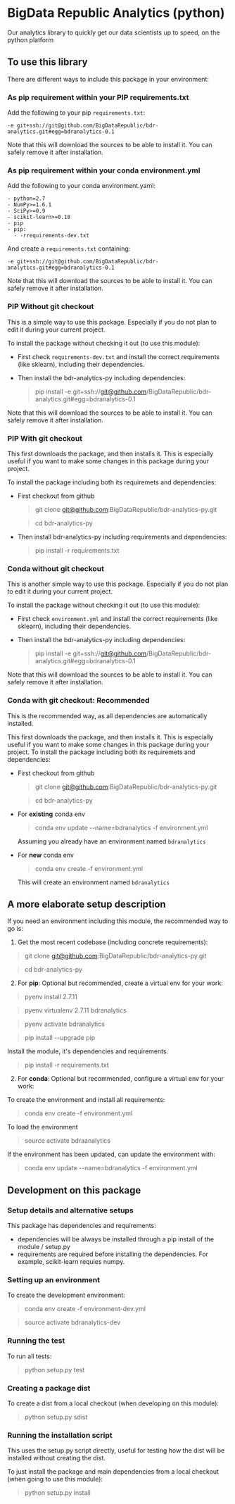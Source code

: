 # BigData Republic Analytics (python)
Our analytics library to quickly get our data scientists up to speed, on the python platform

## To use this library

There are different ways to include this package in your environment:

### As pip requirement within your PIP requirements.txt

Add the following to your pip `requirements.txt`:

```
-e git+ssh://git@github.com/BigDataRepublic/bdr-analytics.git#egg=bdranalytics-0.1
```
  
Note that this will download the sources to be able to install it. You can safely remove it after installation.

### As pip requirement within your conda environment.yml

Add the following to your conda environment.yaml:

```
- python=2.7
- NumPy>=1.6.1
- SciPy>=0.9
- scikit-learn>=0.18
- pip
- pip:
  - -rrequirements-dev.txt
```
And create a `requirements.txt` containing:
```
-e git+ssh://git@github.com/BigDataRepublic/bdr-analytics.git#egg=bdranalytics-0.1
```
  
Note that this will download the sources to be able to install it. You can safely remove it after installation.

### PIP Without git checkout
This is a simple way to use this package. Especially if you do not plan to edit it during your current project.

To install the package without checking it out (to use this module):
  * First check `requirements-dev.txt` and install the correct requirements (like sklearn), including their dependencies.
  * Then install the bdr-analytics-py including dependencies:

    > pip install -e git+ssh://git@github.com/BigDataRepublic/bdr-analytics.git#egg=bdranalytics-0.1
    
Note that this will download the sources to be able to install it. You can safely remove it after installation.
### PIP With git checkout
This first downloads the package, and then installs it. This is especially useful if you want to make some changes in this package during your project.

To install the package including both its requiremets and dependencies:
  * First checkout from github

    > git clone git@github.com:BigDataRepublic/bdr-analytics-py.git

    > cd bdr-analytics-py
  * Then install bdr-analytics-py including requirements and dependencies:

    > pip install -r requirements.txt
    
### Conda without git checkout
This is another simple way to use this package. Especially if you do not plan to edit it during your current project.

To install the package without checking it out (to use this module):
  * First check `environment.yml` and install the correct requirements (like sklearn), including their dependencies.
  * Then install the bdr-analytics-py including dependencies:

    > pip install -e git+ssh://git@github.com/BigDataRepublic/bdr-analytics.git#egg=bdranalytics-0.1

Note that this will download the sources to be able to install it. You can safely remove it after installation.
### Conda with git checkout: Recommended
This is the recommended way, as all dependencies are automatically installed.

This first downloads the package, and then installs it. This is especially useful if you want to make some changes in this package during your project.
To install the package including both its requiremets and dependencies:
  * First checkout from github

    > git clone git@github.com:BigDataRepublic/bdr-analytics-py.git

    > cd bdr-analytics-py
    
  * For **existing** conda env 
   
    > conda env update --name=bdranalytics -f environment.yml
    
    Assuming you already have an environment named `bdranalytics`
    
  * For **new** conda env 
  
    > conda env create -f environment.yml
    
    This will create an environment named `bdranalytics`
    
## A more elaborate setup description

If you need an environment including this module, the recommended way to go is:

  1. Get the most recent codebase (including concrete requirements):
  > git clone git@github.com:BigDataRepublic/bdr-analytics-py.git

  > cd bdr-analytics-py
  
  2.  For **pip**: Optional but recommended, create a virtual env for your work:
  > pyenv install 2.7.11

  > pyenv virtualenv 2.7.11 bdranalytics

  > pyenv activate bdranalytics

  > pip install --upgrade pip
  
  Install the module, it's dependencies and requirements.
  
  > pip install -r requirements.txt

 2.  For **conda**: Optional but recommended, configure a virtual env for your work:  
 
  To create the environment and install all requirements:
  > conda env create -f environment.yml
  
  To load the environment
  > source activate bdraanalytics
  
  If the environment has been updated, can update the environment with:
  > conda env update --name=bdranalytics -f environment.yml

## Development on this package

### Setup details and alternative setups
This package has dependencies and requirements:
  * dependencies will be always be installed through a pip install of the module / setup.py
  * requirements are required before installing the dependencies. For example, scikit-learn requies numpy.

### Setting up an environment

To create the development environment:

  > conda env create -f environment-dev.yml
  
  > source activate bdranalytics-dev
  
### Running the test

To run all tests:
> python setup.py test

### Creating a package dist

To create a dist from a local checkout (when developing on this module):
> python setup.py sdist

### Running the installation script
This uses the setup.py script directly, useful for testing how the dist will be installed without creating the dist.

To just install the package and main dependencies from a local checkout (when going to use this module):
> python setup.py install


